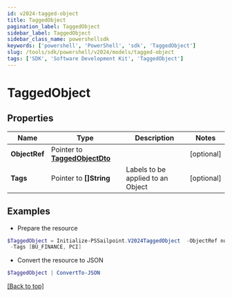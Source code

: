 ```yaml
---
id: v2024-tagged-object
title: TaggedObject
pagination_label: TaggedObject
sidebar_label: TaggedObject
sidebar_class_name: powershellsdk
keywords: ['powershell', 'PowerShell', 'sdk', 'TaggedObject'] 
slug: /tools/sdk/powershell/v2024/models/tagged-object
tags: ['SDK', 'Software Development Kit', 'TaggedObject']
---
```



# TaggedObject

## Properties

Name | Type | Description | Notes
------------ | ------------- | ------------- | -------------
**ObjectRef** |  Pointer to [**TaggedObjectDto**](tagged-object-dto) |  | [optional] 
**Tags** |  Pointer to **[]String** | Labels to be applied to an Object | [optional] 

## Examples

- Prepare the resource
```powershell
$TaggedObject = Initialize-PSSailpoint.V2024TaggedObject  -ObjectRef null `
 -Tags [BU_FINANCE, PCI]
```

- Convert the resource to JSON
```powershell
$TaggedObject | ConvertTo-JSON
```


[[Back to top]](#) 

